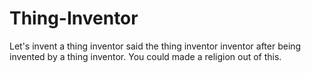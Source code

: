 # Thing-Inventor
Let's invent a thing inventor said the thing inventor inventor after being invented by a thing inventor. You could made a religion out of this.

